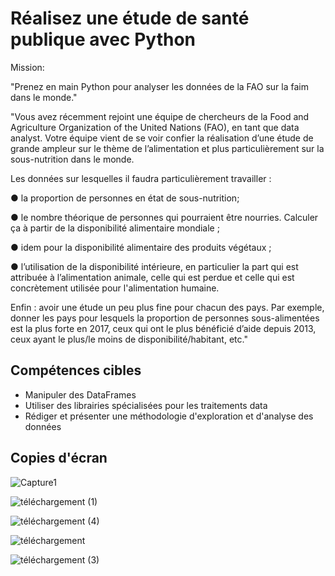 # Réalisez une étude de santé publique avec Python

Mission:

"Prenez en main Python pour analyser les données de la FAO sur la faim dans le monde."

"Vous avez récemment rejoint une équipe de chercheurs de la Food and Agriculture Organization of the United Nations (FAO), en tant que data analyst. Votre équipe vient de se voir confier la réalisation d’une étude de grande ampleur sur le thème de l’alimentation et plus particulièrement sur la sous-nutrition dans le monde.

Les données sur lesquelles il faudra particulièrement travailler :

● la proportion de personnes en état de sous-nutrition;

● le nombre théorique de personnes qui pourraient être nourries. Calculer ça à partir de la disponibilité alimentaire mondiale ;

● idem pour la disponibilité alimentaire des produits végétaux ;

● l’utilisation de la disponibilité intérieure, en particulier la part qui est attribuée à l’alimentation animale, celle qui est perdue et celle qui est concrètement utilisée pour l'alimentation humaine.

Enfin : avoir une étude un peu plus fine pour chacun des pays. Par exemple, donner les pays pour lesquels la proportion de personnes sous-alimentées est la plus forte en 2017, ceux qui ont le plus bénéficié d’aide depuis 2013, ceux ayant le plus/le moins de
disponibilité/habitant, etc."




## Compétences cibles

 - Manipuler des DataFrames
 - Utiliser des librairies spécialisées pour les traitements data
 - Rédiger et présenter une méthodologie d'exploration et d'analyse des données


## Copies d'écran 

![Capture1](https://github.com/JenniferLeuriot/Etude_sante_publique_python/assets/138499241/9a863e21-1db8-4e96-8d10-813ebd52d35b)

![téléchargement (1)](https://github.com/JenniferLeuriot/Etude_sante_publique_python/assets/138499241/1ca09a69-9d56-4909-aec7-a816b4f01d09)

![téléchargement (4)](https://github.com/JenniferLeuriot/Etude_sante_publique_python/assets/138499241/a59c74e6-8366-4d52-a060-33f4e32c5593)

![téléchargement](https://github.com/JenniferLeuriot/Etude_sante_publique_python/assets/138499241/b12587cc-22d1-402d-a5f2-0fe221ef30a4)

![téléchargement (3)](https://github.com/JenniferLeuriot/Etude_sante_publique_python/assets/138499241/f4590b46-d059-4fac-9f56-c601eb64c4c1)

